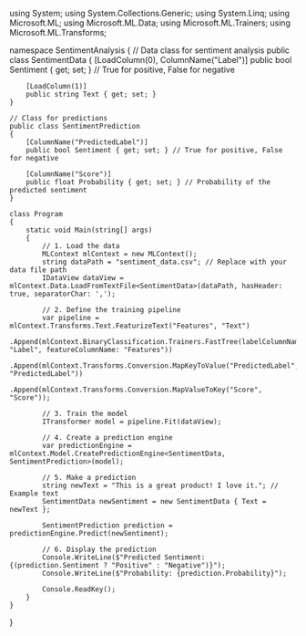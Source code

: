 using System;
using System.Collections.Generic;
using System.Linq;
using Microsoft.ML;
using Microsoft.ML.Data;
using Microsoft.ML.Trainers;
using Microsoft.ML.Transforms;

namespace SentimentAnalysis
{
    // Data class for sentiment analysis
    public class SentimentData
    {
        [LoadColumn(0), ColumnName("Label")]
        public bool Sentiment { get; set; } // True for positive, False for negative

        [LoadColumn(1)]
        public string Text { get; set; }
    }

    // Class for predictions
    public class SentimentPrediction
    {
        [ColumnName("PredictedLabel")]
        public bool Sentiment { get; set; } // True for positive, False for negative

        [ColumnName("Score")]
        public float Probability { get; set; } // Probability of the predicted sentiment
    }

    class Program
    {
        static void Main(string[] args)
        {
            // 1. Load the data
            MLContext mlContext = new MLContext();
            string dataPath = "sentiment_data.csv"; // Replace with your data file path
            IDataView dataView = mlContext.Data.LoadFromTextFile<SentimentData>(dataPath, hasHeader: true, separatorChar: ',');

            // 2. Define the training pipeline
            var pipeline = mlContext.Transforms.Text.FeaturizeText("Features", "Text")
                .Append(mlContext.BinaryClassification.Trainers.FastTree(labelColumnName: "Label", featureColumnName: "Features"))
                .Append(mlContext.Transforms.Conversion.MapKeyToValue("PredictedLabel", "PredictedLabel"))
                .Append(mlContext.Transforms.Conversion.MapValueToKey("Score", "Score"));

            // 3. Train the model
            ITransformer model = pipeline.Fit(dataView);

            // 4. Create a prediction engine
            var predictionEngine = mlContext.Model.CreatePredictionEngine<SentimentData, SentimentPrediction>(model);

            // 5. Make a prediction
            string newText = "This is a great product! I love it."; // Example text
            SentimentData newSentiment = new SentimentData { Text = newText };

            SentimentPrediction prediction = predictionEngine.Predict(newSentiment);

            // 6. Display the prediction
            Console.WriteLine($"Predicted Sentiment: {(prediction.Sentiment ? "Positive" : "Negative")}");
            Console.WriteLine($"Probability: {prediction.Probability}");

            Console.ReadKey();
        }
    }
}
